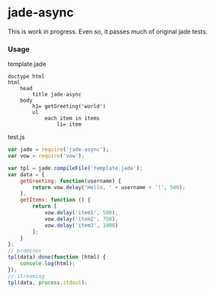 jade-async
==========

This is work in progress. Even so, it passes much of original jade tests.

### Usage

template.jade
```jade
doctype html
html
	head
		title jade-async
	body
		h1= getGreeting('world')
		ul
			each item in items
				li= item
```

test.js
```js
var jade = require('jade-async');
var vow = require('vow');

var tpl = jade.compileFile('template.jade');
var data = {
	getGreeting: function(username) {
		return vow.delay('Hello, ' + username + '!', 500);
	},
	getItems: function () {
		return [
			vow.delay('item1', 500),
			vow.delay('item2', 750),
			vow.delay('item3', 1000)
		];
	}
};
// promises
tpl(data).done(function (html) {
	console.log(html);
});
// streaming
tpl(data, process.stdout);
```
